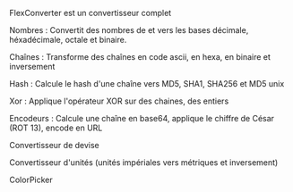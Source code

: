 FlexConverter est un convertisseur complet

Nombres :
Convertit des nombres de et vers les bases décimale, héxadécimale, octale et binaire.

Chaînes :
Transforme des chaînes en code ascii, en hexa, en binaire et inversement

Hash :
Calcule le hash d'une chaîne vers MD5, SHA1, SHA256 et MD5 unix

Xor :
Applique l'opérateur XOR sur des chaines, des entiers

Encodeurs :
Calcule une chaîne en base64, applique le chiffre de César (ROT 13), encode en URL

Convertisseur de devise

Convertisseur d'unités (unités impériales vers métriques et inversement)

ColorPicker